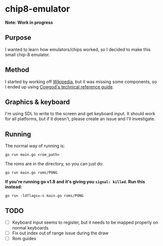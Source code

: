 # chip8-emulator

**Note: Work in progress**

## Purpose
I wanted to learn how emulators/chips worked, so I decided to make this small chip-8 emulator. 

## Method
I started by working off [Wikipedia](https://en.wikipedia.org/wiki/CHIP-8), but it was missing some components, 
so I ended up using [Cowgod's technical reference guide](http://devernay.free.fr/hacks/chip8/C8TECH10.HTM).

## Graphics & keyboard
I'm using SDL to write to the screen and get keyboard input. It should work for all platforms, but if it doesn't, 
please create an issue and I'll investigate.

## Running
The normal way of running is:
```
go run main.go <rom_path>
````

The roms are in the directory, so you can just do: 
```
go run main.go roms/PONG
```

**If you're running go v1.8 and it's giving you `signal: killed`. Run this instead:**
```
go run -ldflags=-s main.go roms/PONG
```


## TODO
- [ ] Keyboard input seems to register, but it needs to be mapped properly on normal keyboards
- [ ] Fix out index out of range issue during the draw
- [ ] Rom guides

